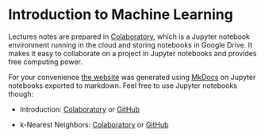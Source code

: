 # Introduction to Machine Learning

Lectures notes are prepared in [Colaboratory](https://colab.research.google.com/), which is a Jupyter notebook environment running in the cloud and storing notebooks in Google Drive. It makes it easy to collaborate on a project in Jupyter notebooks and provides free computing power.

For your convenience [the website](https://tomaszgolan.github.io/introduction_to_machine_learning/) was generated using [MkDocs](http://www.mkdocs.org/) on Jupyter notebooks exported to markdown. Feel free to use Jupyter notebooks though:

* Introduction: [Colaboratory](https://colab.research.google.com/drive/1qJj4jZMpBpfCkHc0bavFGezx8bhJlVcx) or [GitHub](https://github.com/TomaszGolan/introduction_to_machine_learning/blob/master/docs/notebooks/introduction_to_machine_learning_00_intro.ipynb)

* k-Nearest Neighbors: [Colaboratory](https://colab.research.google.com/drive/1My8UggN12Opt_gscK3tl4VLhZkHiQSyX) or [GitHub](https://github.com/TomaszGolan/introduction_to_machine_learning/blob/master/docs/notebooks/introduction_to_machine_learning_01_knn.ipynb)

